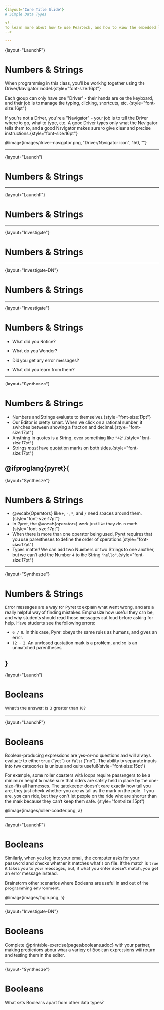 ```yaml
---
{layout="Core Title Slide"} 
# Simple Data Types

<!--
To learn more about how to use PearDeck, and how to view the embedded links on these slides without going into present mode visit https://help.peardeck.com/en
-->

---
```

{layout="LaunchR"}
# Numbers & Strings 

When programming in this class, you'll be working together using the Driver/Navigator model.{style="font-size:16pt"} 

Each group can only have one "Driver" - their hands are on the keyboard, and their job is to manage the typing, clicking, shortcuts, etc. {style="font-size:16pt"} 

If you're not a Driver, you're a "Navigator" - your job is to tell the Driver where to go, what to type, etc. A good Driver types only what the Navigator tells them to, and a good Navigator makes sure to give clear and precise instructions.{style="font-size:16pt"} 

@image{images/driver-navigator.png, "Driver/Navigator icon", 150, ""}


---
{layout="Launch"}
# Numbers & Strings



---
{layout="LaunchR"}
# Numbers & Strings


---
{layout="Investigate"}
# Numbers & Strings


---
{layout="Investigate-DN"}
# Numbers & Strings


---
{layout="Investigate"}
# Numbers & Strings

- What did you Notice? 

- What do you Wonder?

- Did you get any error messages? 

- What did you learn from them? 

<!--
Most of the error messages we've just seen were drawing our attention to syntax errors: Missing commas, unclosed strings, etc.

Common Misconceptions: In Pyret, writing decimals as `.5` (without the leading zero) results in a syntax error. Make sure students understand that Pyret needs decimals to start with a zero!}. 
 -->

---
{layout="Synthesize"}
# Numbers & Strings

- Numbers and Strings evaluate to themselves.{style="font-size:17pt"} 
- Our Editor is pretty smart. When we click on a rational number, it switches between showing a fraction and decimal.{style="font-size:17pt"} 
- Anything in quotes is a String, even something like `"42"`.{style="font-size:17pt"} 
- Strings _must_ have quotation marks on both sides.{style="font-size:17pt"} 

@ifproglang{pyret}{
---
{layout="Synthesize"}
# Numbers & Strings

- @vocab{Operators} like `+`, `-`, `*`, and `/` need spaces around them.{style="font-size:17pt"} 
- In Pyret, the @vocab{operators} work just like they do in math.{style="font-size:17pt"} 
- When there is more than one operator being used, Pyret requires that you use parentheses to define the order of operations.{style="font-size:17pt"} 
- Types matter! We can add two Numbers or two Strings to one another, but we can’t add the Number `4` to the String `"hello"`.{style="font-size:17pt"} 


---
{layout="Synthesize"}
# Numbers & Strings

Error messages are a way for Pyret to explain what went wrong, and are a really helpful way of finding mistakes. Emphasize how useful they can be, and why students should read those messages out loud before asking for help. Have students see the following errors:

- `6 / 0`. In this case, Pyret obeys the same rules as humans, and gives an error.
- `(2 + 2`. An unclosed quotation mark is a problem, and so is an unmatched parentheses.

}
---
{layout="Launch"}
# Booleans 

What's the answer: is 3 greater than 10?

---
{layout="LaunchR"}
# Booleans

Boolean-producing expressions are yes-or-no questions and will always evaluate to either `true` (“yes”) or `false` (“no”).  The ability to separate inputs into two categories is unique and quite useful!{style="font-size:15pt"} 

For example, some roller coasters with loops require passengers to be a minimum height to make sure that riders are safely held in place by the one-size-fits all harnesses. The gatekeeper doesn't care exactly how tall you are, they just check whether you are as tall as the mark on the pole. If you are, you can ride, but they don't let people on the ride who are shorter than the mark because they can't keep them safe. {style="font-size:15pt"}  

@image{images/roller-coaster.png, a}

--- 
{layout="LaunchR"}
# Booleans

Similarly, when you log into your email, the computer asks for your password and checks whether it matches what's on file. If the match is `true` it takes you to your messages, but, if what you enter doesn't match, you get an error message instead.

Brainstorm other scenarios where Booleans are useful in and out of the programming environment.

@image{images/login.png, a}

---
{layout="Investigate-DN"}
# Booleans

Complete @printable-exercise{pages/booleans.adoc} with your partner, making predictions about what a variety of Boolean expressions will return and testing them in the editor.

---
{layout="Synthesize"}
# Booleans

What sets Booleans apart from other data types?

